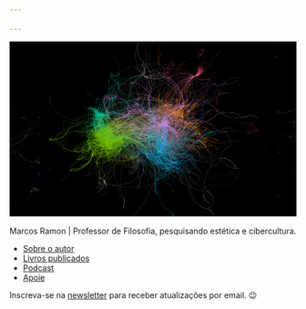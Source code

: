 ```yaml
---

---
```

![](/assets/images/gephi2.png)

Marcos Ramon | Professor de Filosofia, pesquisando estética e cibercultura.

* [Sobre o autor](https://marcosramon.net/sobre/)
* [Livros publicados](https://marcosramon.net/livros/)
* [Podcast](https://open.spotify.com/show/1smphr2Sl3kHncMYB984rc?si=Ds7GV4oNQnGxsm-bxYvasA&nd=1)
* [Apoie](https://marcosramon.net/apoie/)

Inscreva-se na [newsletter](https://marcosramon.substack.com/) para receber atualizações por email. 😉
